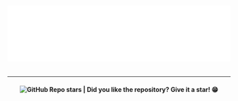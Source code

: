 <section align="center">

  <img src="docs/banner.svg" title="Project banner" alt="Project banner" />

  <br>
  <br>


---

<h4>  
  <img alt="GitHub Repo stars" src="https://img.shields.io/github/stars/andersonbosa/learn-terraform?style=social">
  | Did you like the repository? Give it a star! 😁
</h4>
